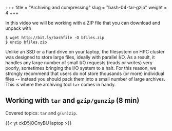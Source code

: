 +++
title = "Archiving and compressing"
slug = "bash-04-tar-gzip"
weight = 4
+++

In this video we will be working with a ZIP file that you can download and unpack with

~~~ {.bash}
$ wget http://bit.ly/bashfile -O bfiles.zip
$ unzip bfiles.zip
~~~

Unlike an SSD or a hard drive on your laptop, the filesystem on HPC cluster was designed to store large
files, ideally with parallel I/O. As a result, it handles any large number of small I/O requests (reads
or writes) very poorly, sometimes bringing the I/O system to a halt. For this reason, we strongly
recommend that users do not store thousands (or more) individual files -- instead you should pack them
into a small number of large archives. This is where the archiving tool `tar` comes in handy.

## Working with `tar` and `gzip/gunzip` (8 min)

<!-- Let's download some files in Windows' ZIP format: -->

<!-- ~~~ {.bash} -->
<!-- $ wget http://bit.ly/bashfile -O bfiles.zip -->
<!-- $ unzip bfiles.zip -->
<!-- $ rm bfiles.zip -->
<!-- $ ls -->
<!-- $ ls data-shell -->
<!-- ~~~ -->

<!-- ZIP is a compression format from Windows, and it is not very popular in the Unix world. Let's archive the -->
<!-- directory `data-shell` using Unix's native `tar` command: -->

<!-- ~~~ {.bash} -->
<!-- $ tar cvf bfiles.tar data-shell/ -->
<!-- $ gzip bfiles.tar -->
<!-- ~~~ -->

<!-- You can also create a gzipped TAR file in one step: -->

<!-- ~~~ {.bash} -->
<!-- $ rm bfiles.tar.gz -->
<!-- $ tar cvfz bfiles.tar.gz data-shell/ -->
<!-- ~~~ -->

<!-- Let's remove the directory and the original ZIP file (if still there), and extract directory from our new -->
<!-- archive: -->

<!-- ~~~ {.bash} -->
<!-- $ /bin/rm -r data-shell/ bfiles.zip -->
<!-- $ tar xvfz bfiles.tar.gz -->
<!-- ~~~ -->

<!-- > **Exercise:** Let's create a new subdirectory `~/tmp` with 1000 files inside using `touch a{000..999}` -->
<!-- > and then gzip-archive that subdirectory. -->

Covered topics: `tar` and `g(un)zip`.

<!-- 04-archives.mkv -->
{{< yt ckD5jOCnyBU laptop >}}
